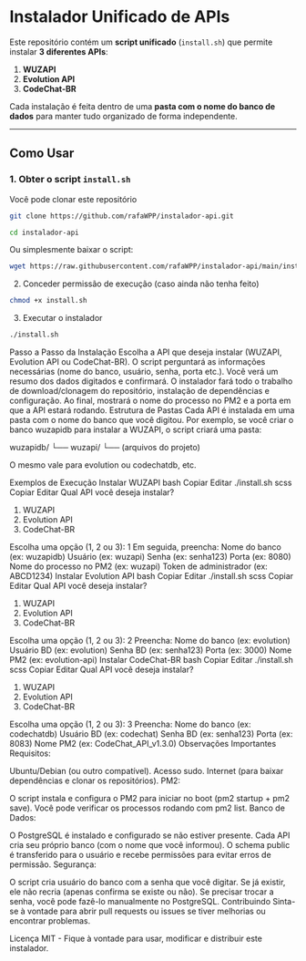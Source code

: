 # Instalador Unificado de APIs

Este repositório contém um **script unificado** (`install.sh`) que permite instalar **3 diferentes APIs**:

1. **WUZAPI**  
2. **Evolution API**  
3. **CodeChat-BR**  

Cada instalação é feita dentro de uma **pasta com o nome do banco de dados** para manter tudo organizado de forma independente.

---

## Como Usar

### 1. Obter o script `install.sh`

Você pode clonar este repositório

```bash
git clone https://github.com/rafaWPP/instalador-api.git
```
```bash
cd instalador-api
```
Ou simplesmente baixar o script:

```bash
wget https://raw.githubusercontent.com/rafaWPP/instalador-api/main/install.sh
```
2. Conceder permissão de execução (caso ainda não tenha feito)
```bash
chmod +x install.sh
```
3. Executar o instalador
```bash
./install.sh
```
Passo a Passo da Instalação
Escolha a API que deseja instalar (WUZAPI, Evolution API ou CodeChat-BR).
O script perguntará as informações necessárias (nome do banco, usuário, senha, porta etc.).
Você verá um resumo dos dados digitados e confirmará.
O instalador fará todo o trabalho de download/clonagem do repositório, instalação de dependências e configuração.
Ao final, mostrará o nome do processo no PM2 e a porta em que a API estará rodando.
Estrutura de Pastas
Cada API é instalada em uma pasta com o nome do banco que você digitou.
Por exemplo, se você criar o banco wuzapidb para instalar a WUZAPI, o script criará uma pasta:

wuzapidb/
  └── wuzapi/
      └── (arquivos do projeto)
      
O mesmo vale para evolution ou codechatdb, etc.

Exemplos de Execução
Instalar WUZAPI
bash
Copiar
Editar
./install.sh
scss
Copiar
Editar
Qual API você deseja instalar?
1) WUZAPI
2) Evolution API
3) CodeChat-BR

Escolha uma opção (1, 2 ou 3): 1
Em seguida, preencha:
Nome do banco (ex: wuzapidb)
Usuário (ex: wuzapi)
Senha (ex: senha123)
Porta (ex: 8080)
Nome do processo no PM2 (ex: wuzapi)
Token de administrador (ex: ABCD1234)
Instalar Evolution API
bash
Copiar
Editar
./install.sh
scss
Copiar
Editar
Qual API você deseja instalar?
1) WUZAPI
2) Evolution API
3) CodeChat-BR

Escolha uma opção (1, 2 ou 3): 2
Preencha:
Nome do banco (ex: evolution)
Usuário BD (ex: evolution)
Senha BD (ex: senha123)
Porta (ex: 3000)
Nome PM2 (ex: evolution-api)
Instalar CodeChat-BR
bash
Copiar
Editar
./install.sh
scss
Copiar
Editar
Qual API você deseja instalar?
1) WUZAPI
2) Evolution API
3) CodeChat-BR

Escolha uma opção (1, 2 ou 3): 3
Preencha:
Nome do banco (ex: codechatdb)
Usuário BD (ex: codechat)
Senha BD (ex: senha123)
Porta (ex: 8083)
Nome PM2 (ex: CodeChat_API_v1.3.0)
Observações Importantes
Requisitos:

Ubuntu/Debian (ou outro compatível).
Acesso sudo.
Internet (para baixar dependências e clonar os repositórios).
PM2:

O script instala e configura o PM2 para iniciar no boot (pm2 startup + pm2 save).
Você pode verificar os processos rodando com pm2 list.
Banco de Dados:

O PostgreSQL é instalado e configurado se não estiver presente.
Cada API cria seu próprio banco (com o nome que você informou).
O schema public é transferido para o usuário e recebe permissões para evitar erros de permissão.
Segurança:

O script cria usuário do banco com a senha que você digitar.
Se já existir, ele não recria (apenas confirma se existe ou não).
Se precisar trocar a senha, você pode fazê-lo manualmente no PostgreSQL.
Contribuindo
Sinta-se à vontade para abrir pull requests ou issues se tiver melhorias ou encontrar problemas.

Licença
MIT - Fique à vontade para usar, modificar e distribuir este instalador.
